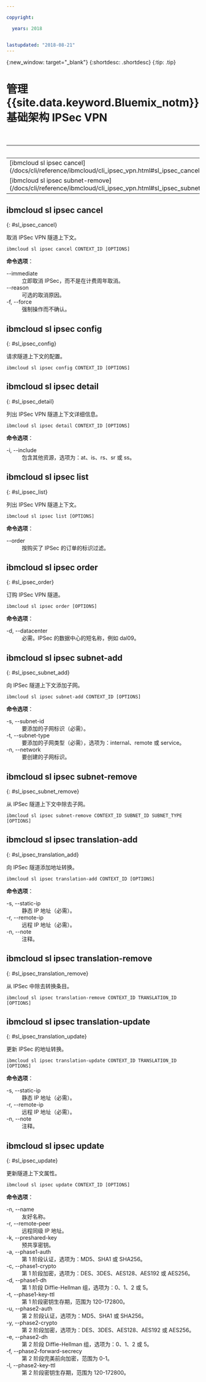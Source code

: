 ```yaml
---

copyright:

  years: 2018


lastupdated: "2018-08-21"
---
```


{:new_window: target="_blank"}
{:shortdesc: .shortdesc}
{:tip: .tip}

# 管理 {{site.data.keyword.Bluemix_notm}} 基础架构 IPSec VPN

<table summary="按字母顺序排序的常规 {{site.data.keyword.Bluemix_notm}} 基础架构命令（命令带有可获取命令更多信息的链接）">
<caption>表 1. {{site.data.keyword.Bluemix_notm}} 基础架构 IPSec VPN 命令</caption>
 <thead>
 <th colspan="6">{{site.data.keyword.Bluemix_notm}} 基础架构 IPSec VPN 命令</th>
 </thead>
 <tbody>
 <tr>
 <td>[ibmcloud sl ipsec cancel](/docs/cli/reference/ibmcloud/cli_ipsec_vpn.html#sl_ipsec_cancel)</td>
 <td>[ibmcloud sl ipsec config](/docs/cli/reference/ibmcloud/cli_ipsec_vpn.html#sl_ipsec_config)</td>
 <td>[ibmcloud sl ipsec detail](/docs/cli/reference/ibmcloud/cli_ipsec_vpn.html#sl_ipsec_detail)</td>
 <td>[ibmcloud sl ipsec list](/docs/cli/reference/ibmcloud/cli_ipsec_vpn.html#sl_ipsec_list)</td>
 <td>[ibmcloud sl ipsec order](/docs/cli/reference/ibmcloud/cli_ipsec_vpn.html#sl_ipsec_order)</td>
 <td>[ibmcloud sl ipsec subnet-add](/docs/cli/reference/ibmcloud/cli_ipsec_vpn.html#sl_ipsec_subnet_add)</td>
 </tr>
 <tr>
 <td>[ibmcloud sl ipsec subnet-remove](/docs/cli/reference/ibmcloud/cli_ipsec_vpn.html#sl_ipsec_subnet_remove)</td>
 <td>[ibmcloud sl ipsec translation-add](/docs/cli/reference/ibmcloud/cli_ipsec_vpn.html#sl_ipsec_translation_add)</td>
 <td>[ibmcloud sl ipsec translation-remove](/docs/cli/reference/ibmcloud/cli_ipsec_vpn.html#sl_ipsec_translation_remove)</td>
 <td>[ibmcloud sl ipsec translation-update](/docs/cli/reference/ibmcloud/cli_ipsec_vpn.html#sl_ipsec_translation_update)</td>
 <td>[ibmcloud sl ipsec update](/docs/cli/reference/ibmcloud/cli_ipsec_vpn.html#sl_ipsec_update)</td>
 </tr>
   </tbody>
 </table>

 ## ibmcloud sl ipsec cancel
{: #sl_ipsec_cancel}

取消 IPSec VPN 隧道上下文。
```
ibmcloud sl ipsec cancel CONTEXT_ID [OPTIONS]
```

<strong>命令选项</strong>：
<dl>
<dt>--immediate</dt>
<dd>立即取消 IPSec，而不是在计费周年取消。</dd>
<dt>--reason</dt>
<dd>可选的取消原因。</dd>
<dt>-f, --force</dt>
<dd>强制操作而不确认。</dd>
</dl>

## ibmcloud sl ipsec config
{: #sl_ipsec_config}

请求隧道上下文的配置。
```
ibmcloud sl ipsec config CONTEXT_ID [OPTIONS]
```

## ibmcloud sl ipsec detail
{: #sl_ipsec_detail}

列出 IPSec VPN 隧道上下文详细信息。
```
ibmcloud sl ipsec detail CONTEXT_ID [OPTIONS]
```

<strong>命令选项</strong>：
<dl>
<dt>-i, --include</dt>
<dd>包含其他资源，选项为：at、is、rs、sr 或 ss。</dd>
</dl>

## ibmcloud sl ipsec list
{: #sl_ipsec_list}

列出 IPSec VPN 隧道上下文。
```
ibmcloud sl ipsec list [OPTIONS]
```

<strong>命令选项</strong>：
<dl>
<dt>--order</dt>
<dd>按购买了 IPSec 的订单的标识过滤。</dd>
</dl>

## ibmcloud sl ipsec order
{: #sl_ipsec_order}

订购 IPSec VPN 隧道。
```
ibmcloud sl ipsec order [OPTIONS]
```

<strong>命令选项</strong>：
<dl>
<dt>-d, --datacenter</dt>
<dd>必需。IPSec 的数据中心的短名称，例如 dal09。</dd>
</dl>

## ibmcloud sl ipsec subnet-add
{: #sl_ipsec_subnet_add}

向 IPSec 隧道上下文添加子网。
```
ibmcloud sl ipsec subnet-add CONTEXT_ID [OPTIONS]
```

<strong>命令选项</strong>：
<dl>
<dt>-s, --subnet-id</dt>
<dd>要添加的子网标识（必需）。</dd>
<dt>-t, --subnet-type</dt>
<dd>要添加的子网类型（必需），选项为：internal、remote 或 service。</dd>
<dt>-n, --network</dt>
<dd>要创建的子网标识。</dd>
</dl>

## ibmcloud sl ipsec subnet-remove
{: #sl_ipsec_subnet_remove}

从 IPSec 隧道上下文中除去子网。
```
ibmcloud sl ipsec subnet-remove CONTEXT_ID SUBNET_ID SUBNET_TYPE [OPTIONS]
```

## ibmcloud sl ipsec translation-add
{: #sl_ipsec_translation_add}

向 IPSec 隧道添加地址转换。
```
ibmcloud sl ipsec translation-add CONTEXT_ID [OPTIONS]
```

<strong>命令选项</strong>：
<dl>
<dt>-s, --static-ip</dt>
<dd>静态 IP 地址（必需）。</dd>
<dt>-r, --remote-ip</dt>
<dd>远程 IP 地址（必需）。</dd>
<dt>-n, --note</dt>
<dd>注释。</dd>
</dl>

## ibmcloud sl ipsec translation-remove
{: #sl_ipsec_translation_remove}

从 IPSec 中除去转换条目。
```
ibmcloud sl ipsec translation-remove CONTEXT_ID TRANSLATION_ID [OPTIONS]
```

## ibmcloud sl ipsec translation-update
{: #sl_ipsec_translation_update}

更新 IPSec 的地址转换。
```
ibmcloud sl ipsec translation-update CONTEXT_ID TRANSLATION_ID [OPTIONS]
```

<strong>命令选项</strong>：
<dl>
<dt>-s, --static-ip</dt>
<dd>静态 IP 地址（必需）。</dd>
<dt>-r, --remote-ip</dt>
<dd>远程 IP 地址（必需）。</dd>
<dt>-n, --note</dt>
<dd>注释。</dd>
</dl>

## ibmcloud sl ipsec update
{: #sl_ipsec_update}

更新隧道上下文属性。
```
ibmcloud sl ipsec update CONTEXT_ID [OPTIONS]
```

<strong>命令选项</strong>：
<dl>
<dt>-n, --name</dt>
<dd>友好名称。</dd>
<dt>-r, --remote-peer</dt>
<dd>远程同级 IP 地址。</dd>
<dt>-k, --preshared-key</dt>
<dd>预共享密钥。</dd>
<dt>-a, --phase1-auth</dt>
<dd>第 1 阶段认证，选项为：MD5、SHA1 或 SHA256。</dd>
<dt>-c, --phase1-crypto</dt>
<dd>第 1 阶段加密，选项为：DES、3DES、AES128、AES192 或 AES256。</dd>
<dt>-d, --phase1-dh</dt>
<dd>第 1 阶段 Diffie-Hellman 组，选项为：0、1、2 或 5。</dd>
<dt>-t, --phase1-key-ttl</dt>
<dd>第 1 阶段密钥生存期，范围为 120-172800。</dd>
<dt>-u, --phase2-auth</dt>
<dd>第 2 阶段认证，选项为：MD5、SHA1 或 SHA256。</dd>
<dt>-y, --phase2-crypto</dt>
<dd>第 2 阶段加密，选项为：DES、3DES、AES128、AES192 或 AES256。</dd>
<dt>-e, --phase2-dh</dt>
<dd>第 2 阶段 Diffie-Hellman 组，选项为：0、1、2 或 5。</dd>
<dt>-f, --phase2-forward-secrecy</dt>
<dd>第 2 阶段完美前向加密，范围为 0-1。</dd>
<dt>-l, --phase2-key-ttl</dt>
<dd>第 2 阶段密钥生存期，范围为 120-172800。</dd>
</dl>
